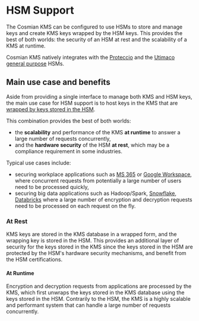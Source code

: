 # HSM Support

The Cosmian KMS can be configured to use HSMs to store and manage keys and create KMS keys
wrapped by the HSM
keys. This provides the best of both worlds: the security of an HSM at rest and the scalability of a KMS at runtime.

Cosmian KMS natively integrates with
the [Proteccio](https://eviden.com/solutions/digital-security/data-encryption/trustway-proteccio-nethsm/)  and
the [Utimaco general purpose](https://utimaco.com/solutions/applications/general-purpose-hardware-security-modules)
HSMs.

## Main use case and benefits

Aside from providing a single interface to manage both KMS and HSM keys,
the main use case for HSM support is to host keys in the KMS that
are [wrapped by keys stored in the HSM](./hsm_operations/#creating-a-kms-key-wrapped-by-an-hsm-key).

This combination provides the best of both worlds:

- the **scalability** and performance of the KMS **at runtime** to answer a large number of requests concurrently,
- and the **hardware security** of the HSM **at rest**, which may be a compliance requirement in some industries.

Typical use cases include:

- securing workplace applications such as [MS 365](https://www.microsoft.com/en-us/microsoft-365)
  or [Google Workspace](https://workspace.google.com),
  where concurrent requests from
  potentially a large
  number of users need to be processed quickly,
- securing big data applications such as
  Hadoop/Spark, [Snowflake](https://snowflake.com), [Databricks](https://databricks.com) where a large number of
  encryption and decryption requests need to be processed on each request on the fly.

### At Rest

KMS keys are stored in the KMS database in a wrapped form, and the wrapping key is stored in the HSM. This
provides an additional layer of security for the keys stored in the KMS since the keys stored in the HSM are protected
by the HSM's hardware security mechanisms, and benefit from the HSM certifications.

#### At Runtime

Encryption and decryption requests from applications are processed by the KMS, which first unwraps
the keys stored in the KMS database using the keys stored in the HSM. Contrarily to the HSM, the KMS is a highly
scalable and performant system that can handle a large number of requests concurrently.
